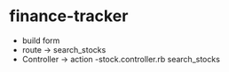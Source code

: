 # finance-tracker

- build form
- route -> search_stocks
- Controller -> action -stock.controller.rb search_stocks
